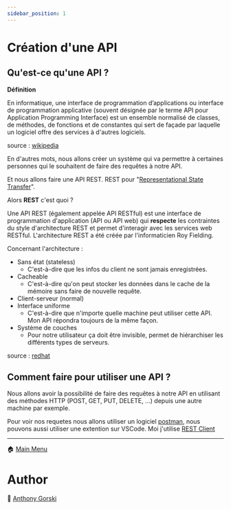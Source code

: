 ```yaml
---
sidebar_position: 1
---
```


# Création d'une API 

## Qu'est-ce qu'une API ?

**Définition**

En informatique, une interface de programmation d’applications ou interface de programmation applicative (souvent désignée par le terme API pour Application Programming Interface) est un ensemble normalisé de classes, de méthodes, de fonctions et de constantes qui sert de façade par laquelle un logiciel offre des services à d'autres logiciels.

source : [wikipedia](https://fr.wikipedia.org/wiki/Interface_de_programmation_d%27applications)

En d'autres mots, nous allons créer un système qui va permettre à certaines personnes qui le souhaitent de faire des requêtes à notre API. 


Et nous allons faire une API REST. REST pour "[Representational State Transfer](https://fr.wikipedia.org/wiki/Representational_state_transfer)". 

Alors **REST** c'est quoi ?

Une API REST (également appelée API RESTful) est une interface de programmation d'application (API ou API web) qui **respecte** les contraintes du style d'architecture REST et permet d'interagir avec les services web RESTful. L'architecture REST a été créée par l'informaticien Roy Fielding.

Concernant l'architecture :

- Sans état (stateless)
  - C'est-à-dire que les infos du client ne sont jamais enregistrées.
- Cacheable
  - C'est-à-dire qu'on peut stocker les données dans le cache de la mémoire sans faire de nouvelle requête.
- Client-serveur (normal)
- Interface uniforme
  - C'est-à-dire que n'importe quelle machine peut utiliser cette API. Mon API répondra toujours de la même façon.
- Système de couches
  - Pour notre utilisateur ça doit être invisible, permet de hiérarchiser les différents types de serveurs.

source : [redhat](https://www.redhat.com/fr/topics/api/what-is-a-rest-api)

## Comment faire pour utiliser une API ?

Nous allons avoir la possibilité de faire des requêtes à notre API en utilisant des méthodes HTTP (POST, GET, PUT, DELETE, ...) depuis une autre machine par exemple.


Pour voir nos requetes nous allons utiliser un logiciel [postman](https://www.getpostman.com/), nous pouvons aussi utiliser une extention sur VSCode. 
Moi j'utilise [REST Client](https://marketplace.visualstudio.com/items?itemName=humao.rest-client)

--- 

🏠 [Main Menu](README.md)

# Author

👤 [Anthony Gorski](https://twitter.com/Gorski_anthony)



